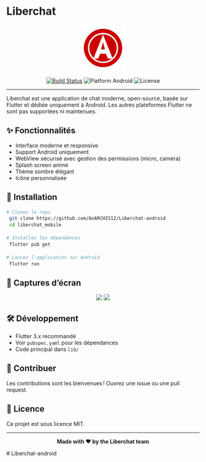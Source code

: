 # Liberchat

<p align="center">
  <img src="assets/logo.png" alt="Liberchat Logo" width="120" />
</p>

<p align="center">
  <a href="https://github.com/econar/Liberchat-Liberchat-3.4/actions/workflows/flutter.yml"><img src="https://img.shields.io/github/workflow/status/econar/Liberchat-Liberchat-3.4/Flutter%20CI?label=build&logo=github" alt="Build Status"></a>
  <img src="https://img.shields.io/badge/Flutter-Android%20Only-green?logo=android" alt="Platform Android">
  <img src="https://img.shields.io/github/license/econar/Liberchat-Liberchat-3.4" alt="License">
</p>

---

Liberchat est une application de chat moderne, open-source, basée sur Flutter et dédiée uniquement à Android. Les autres plateformes Flutter ne sont pas supportées ni maintenues.

## ✨ Fonctionnalités
- Interface moderne et responsive
- Support Android uniquement
- WebView sécurisé avec gestion des permissions (micro, caméra)
- Splash screen animé
- Thème sombre élégant
- Icône personnalisée

## 🚀 Installation
```bash
# Clonez le repo
 git clone https://github.com/AnARCHIS12/Liberchat-android
 cd liberchat_mobile

# Installez les dépendances
 flutter pub get

# Lancez l'application sur Android
 flutter run
```

## 📱 Captures d’écran
<p align="center">
  <img src="assets/screenshot1.png" width="200" />
  <img src="assets/screenshot2.png" width="200" />
</p>

## 🛠️ Développement
- Flutter 3.x recommandé
- Voir `pubspec.yaml` pour les dépendances
- Code principal dans `lib/`

## 🤝 Contribuer
Les contributions sont les bienvenues ! Ouvrez une issue ou une pull request.

## 📄 Licence
Ce projet est sous licence MIT.

---

<p align="center">
  <b>Made with ❤️ by the Liberchat team</b>
</p>
# Liberchat-android
